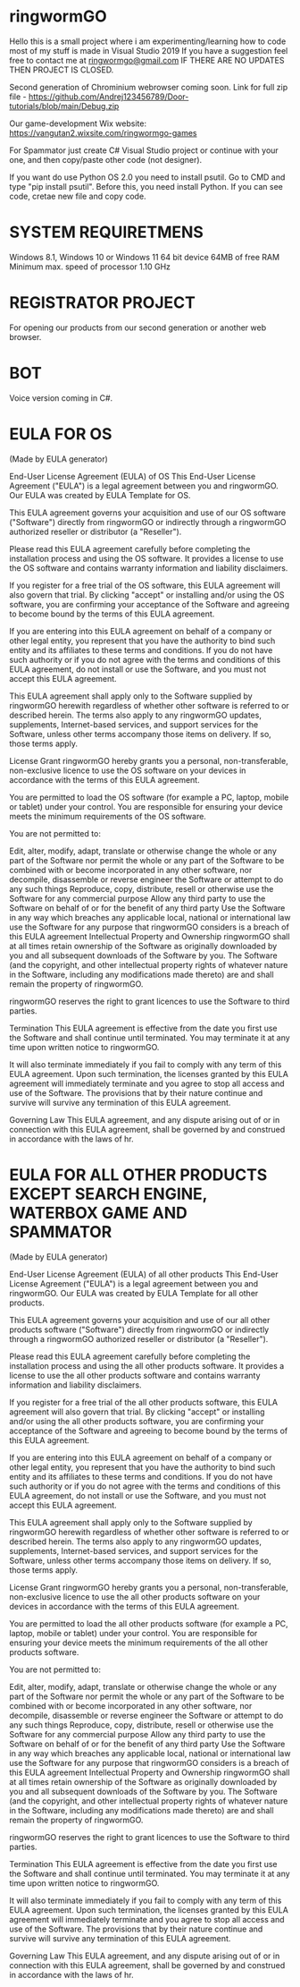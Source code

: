 # ringwormGO
Hello this is a small project where i am experimenting/learning how to code most of my stuff is made in Visual Studio 2019
If you have a suggestion feel free to contact me at ringwormgo@gmail.com
IF THERE ARE NO UPDATES THEN PROJECT IS CLOSED.

Second generation of Chrominium webrowser coming soon.
Link for full zip file - https://github.com/Andrej123456789/Door-tutorials/blob/main/Debug.zip

Our game-development Wix website: https://vangutan2.wixsite.com/ringwormgo-games

For Spammator just create C# Visual Studio project or continue with your one, and then copy/paste other code (not designer).

If you want do use Python OS 2.0 you need to install psutil. Go to CMD and type "pip install psutil". Before this, you need install Python.
If you can see code, cretae new file and copy code.


# SYSTEM REQUIRETMENS
Windows 8.1, Windows 10 or Windows 11 64 bit device
64MB of free RAM
Minimum max. speed of processor 1.10 GHz

# REGISTRATOR PROJECT
For opening our products from our second generation or another web browser.

# BOT
Voice version coming in C#.

# EULA FOR OS
(Made by EULA generator)

End-User License Agreement (EULA) of OS
This End-User License Agreement ("EULA") is a legal agreement between you and ringwormGO. Our EULA was created by EULA Template for OS.

This EULA agreement governs your acquisition and use of our OS software ("Software") directly from ringwormGO or indirectly through a ringwormGO authorized reseller or distributor (a "Reseller").

Please read this EULA agreement carefully before completing the installation process and using the OS software. It provides a license to use the OS software and contains warranty information and liability disclaimers.

If you register for a free trial of the OS software, this EULA agreement will also govern that trial. By clicking "accept" or installing and/or using the OS software, you are confirming your acceptance of the Software and agreeing to become bound by the terms of this EULA agreement.

If you are entering into this EULA agreement on behalf of a company or other legal entity, you represent that you have the authority to bind such entity and its affiliates to these terms and conditions. If you do not have such authority or if you do not agree with the terms and conditions of this EULA agreement, do not install or use the Software, and you must not accept this EULA agreement.

This EULA agreement shall apply only to the Software supplied by ringwormGO herewith regardless of whether other software is referred to or described herein. The terms also apply to any ringwormGO updates, supplements, Internet-based services, and support services for the Software, unless other terms accompany those items on delivery. If so, those terms apply.

License Grant
ringwormGO hereby grants you a personal, non-transferable, non-exclusive licence to use the OS software on your devices in accordance with the terms of this EULA agreement.

You are permitted to load the OS software (for example a PC, laptop, mobile or tablet) under your control. You are responsible for ensuring your device meets the minimum requirements of the OS software.

You are not permitted to:

Edit, alter, modify, adapt, translate or otherwise change the whole or any part of the Software nor permit the whole or any part of the Software to be combined with or become incorporated in any other software, nor decompile, disassemble or reverse engineer the Software or attempt to do any such things
Reproduce, copy, distribute, resell or otherwise use the Software for any commercial purpose
Allow any third party to use the Software on behalf of or for the benefit of any third party
Use the Software in any way which breaches any applicable local, national or international law
use the Software for any purpose that ringwormGO considers is a breach of this EULA agreement
Intellectual Property and Ownership
ringwormGO shall at all times retain ownership of the Software as originally downloaded by you and all subsequent downloads of the Software by you. The Software (and the copyright, and other intellectual property rights of whatever nature in the Software, including any modifications made thereto) are and shall remain the property of ringwormGO.

ringwormGO reserves the right to grant licences to use the Software to third parties.

Termination
This EULA agreement is effective from the date you first use the Software and shall continue until terminated. You may terminate it at any time upon written notice to ringwormGO.

It will also terminate immediately if you fail to comply with any term of this EULA agreement. Upon such termination, the licenses granted by this EULA agreement will immediately terminate and you agree to stop all access and use of the Software. The provisions that by their nature continue and survive will survive any termination of this EULA agreement.

Governing Law
This EULA agreement, and any dispute arising out of or in connection with this EULA agreement, shall be governed by and construed in accordance with the laws of hr.


# EULA FOR ALL OTHER PRODUCTS EXCEPT SEARCH ENGINE, WATERBOX GAME AND SPAMMATOR
(Made by EULA generator)

End-User License Agreement (EULA) of all other products
This End-User License Agreement ("EULA") is a legal agreement between you and ringwormGO. Our EULA was created by EULA Template for all other products.

This EULA agreement governs your acquisition and use of our all other products software ("Software") directly from ringwormGO or indirectly through a ringwormGO authorized reseller or distributor (a "Reseller").

Please read this EULA agreement carefully before completing the installation process and using the all other products software. It provides a license to use the all other products software and contains warranty information and liability disclaimers.

If you register for a free trial of the all other products software, this EULA agreement will also govern that trial. By clicking "accept" or installing and/or using the all other products software, you are confirming your acceptance of the Software and agreeing to become bound by the terms of this EULA agreement.

If you are entering into this EULA agreement on behalf of a company or other legal entity, you represent that you have the authority to bind such entity and its affiliates to these terms and conditions. If you do not have such authority or if you do not agree with the terms and conditions of this EULA agreement, do not install or use the Software, and you must not accept this EULA agreement.

This EULA agreement shall apply only to the Software supplied by ringwormGO herewith regardless of whether other software is referred to or described herein. The terms also apply to any ringwormGO updates, supplements, Internet-based services, and support services for the Software, unless other terms accompany those items on delivery. If so, those terms apply.

License Grant
ringwormGO hereby grants you a personal, non-transferable, non-exclusive licence to use the all other products software on your devices in accordance with the terms of this EULA agreement.

You are permitted to load the all other products software (for example a PC, laptop, mobile or tablet) under your control. You are responsible for ensuring your device meets the minimum requirements of the all other products software.

You are not permitted to:

Edit, alter, modify, adapt, translate or otherwise change the whole or any part of the Software nor permit the whole or any part of the Software to be combined with or become incorporated in any other software, nor decompile, disassemble or reverse engineer the Software or attempt to do any such things
Reproduce, copy, distribute, resell or otherwise use the Software for any commercial purpose
Allow any third party to use the Software on behalf of or for the benefit of any third party
Use the Software in any way which breaches any applicable local, national or international law
use the Software for any purpose that ringwormGO considers is a breach of this EULA agreement
Intellectual Property and Ownership
ringwormGO shall at all times retain ownership of the Software as originally downloaded by you and all subsequent downloads of the Software by you. The Software (and the copyright, and other intellectual property rights of whatever nature in the Software, including any modifications made thereto) are and shall remain the property of ringwormGO.

ringwormGO reserves the right to grant licences to use the Software to third parties.

Termination
This EULA agreement is effective from the date you first use the Software and shall continue until terminated. You may terminate it at any time upon written notice to ringwormGO.

It will also terminate immediately if you fail to comply with any term of this EULA agreement. Upon such termination, the licenses granted by this EULA agreement will immediately terminate and you agree to stop all access and use of the Software. The provisions that by their nature continue and survive will survive any termination of this EULA agreement.

Governing Law
This EULA agreement, and any dispute arising out of or in connection with this EULA agreement, shall be governed by and construed in accordance with the laws of hr.
